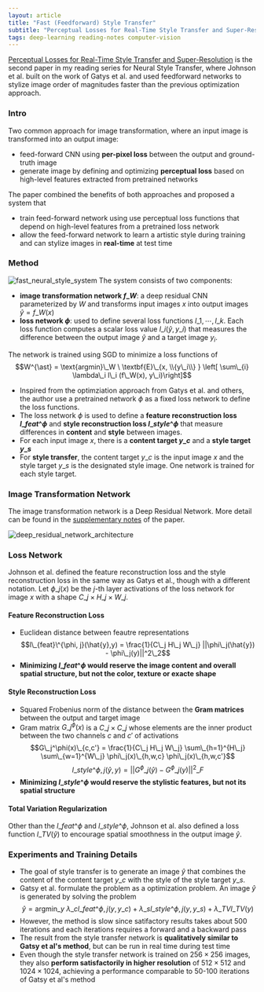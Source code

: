 ```yaml
---
layout: article
title: "Fast (Feedforward) Style Transfer"
subtitle: "Perceptual Losses for Real-Time Style Transfer and Super-Resolution"
tags: deep-learning reading-notes computer-vision
---
```


[Perceptual Losses for Real-Time Style Transfer and Super-Resolution](http://cs.stanford.edu/people/jcjohns/papers/eccv16/JohnsonECCV16.pdf) is the second paper in my reading series for Neural Style Transfer, where Johnson et al. built on the work of Gatys et al. and used feedforward networks to stylize image order of magnitudes faster than the previous optimization approach.

<!--more-->
### Intro
Two common approach for image transformation, where an input image is transformed into an output image:

- feed-forward CNN using **per-pixel loss** between the output and ground-truth image
- generate image by defining and optimizing **perceptual loss** based on high-level features extracted from pretrained networks

The paper combined the benefits of both approaches and proposed a system that

- train feed-forward network using use perceptual loss functions that depend on high-level features from a pretrained loss network
- allow the feed-forward network to learn a artistic style during training and can stylize images in **real-time** at test time

### Method
![fast_neural_style_system](https://s3-us-west-1.amazonaws.com/sijunhe-blog/plots/post11/fast_neural_style_system.png)
The system consists of two components: 

- **image transformation network $f\_W$**: a deep residual CNN parameterized by $W$ and transforms input images $x$ into output images $\hat{y} = f\_W(x)$
- **loss network $\phi$**: used to define several loss functions $l\_1, \cdots, l\_k$. Each loss function computes a scalar loss value $l\_i(\hat{y}, y\_i)$ that measures the difference between the output image $\hat{y}$ and a target image $y_i$. 

The network is trained using SGD to minimize a loss functions of
$$W^{\ast}  = \text{argmin}\_W \ \textbf{E}\_{x, \\{y\_i\\} } \left[ \sum\_{i} \lambda\_i l\_i (f\_W(x), y\_i)\right]$$

- Inspired from the optimziation approach from Gatys et al. and others, the author use a pretrained network $\phi$ as a fixed loss network to define the loss functions. 
- The loss network $\phi$ is used to define a **feature reconstruction loss $l\_{feat}\^{\phi}$** and **style reconstruction loss $l\_{style}\^{\phi}$** that measure differences in **content** and **style** between images.
- For each input image $x$, there is a **content target $y\_c$** and a **style target $y\_s$**
- For **style transfer**, the content target $y\_c$ is the input image $x$ and the style target $y\_s$ is the designated style image. One network is trained for each style target. 

### Image Transformation Network
The image transformation network is a Deep Residual Network. More detail can be found in the [supplementary notes](http://cs.stanford.edu/people/jcjohns/papers/eccv16/JohnsonECCV16Supplementary.pdf) of the paper.

![deep_residual_network_architecture](https://s3-us-west-1.amazonaws.com/sijunhe-blog/plots/post11/deep_residual_network_architecture.png)

### Loss Network
Johnson et al. defined the feature reconstruction loss and the style reconstruction loss in the same way as Gatys et al., though with a different notation. Let $\phi\_{j}(x)$ be the $j$-th layer activations of the loss network for image $x$ with a shape $C\_j \times H\_j \times W\_j$.

#### Feature Reconstruction Loss
- Euclidean distance between feautre representations
$$l\_{feat}\^{\phi, j}(\hat{y},y) = \frac{1}{C\_j H\_j W\_j} ||\phi\_j(\hat{y}) - \phi\_j(y)||^2\_2$$
- **Minimizing  $l\_{feat}\^{\phi}$ would reserve the image content and overall spatial structure, but not the color, texture or exacte shape**

#### Style Reconstruction Loss
- Squared Frobenius norm of the distance between the **Gram matrices** between the output and target image
- Gram matrix $G\_j^\phi(x)$ is a $C\_j \times C\_j$ whose elements are the inner product between the two channels $c$ and $c'$ of activations
$$G\_j^\phi(x)\_{c,c'} = \frac{1}{C\_j H\_j W\_j} \sum\_{h=1}^{H\_j} \sum\_{w=1}^{W\_j} \phi\_j(x)\_{h,w,c} \phi\_j(x)\_{h,w,c'}$$
$$l\_{style}\^{\phi, j}(\hat{y},y) = ||G^\phi\_j(\hat{y}) - G^\phi\_j(y)||^2\_F$$
- **Minimizing  $l\_{style}\^{\phi}$ would reserve the stylistic features, but not its spatial structure**

#### Total Variation Regularization
Other than the $l\_{feat}\^{\phi}$ and $l\_{style}\^{\phi}$, Johnson et al. also defined a loss function $l\_{TV}(\hat{y})$ to encourage spatial smoothness in the output image $\hat{y}$.


### Experiments and Training Details
- The goal of style transfer is to generate an image $\hat{y}$ that combines the content of the content target $y\_c$ with the style of the style target $y\_s$. 
- Gatsy et al. formulate the problem as a optimization problem. An image $\hat{y}$ is generated by solving the problem
$$\hat{y} = \text{argmin}\_y \ \lambda\_c l\_{feat}\^{\phi, j}(y, y\_c) + \lambda\_s l\_{style}\^{\phi, j}(y, y\_s) + \lambda\_{TV} l\_{TV}(y)$$
- However, the method is slow since satifactory results takes about 500 iterations and each iterations requires a forward and a backward pass
- The result from the style transfer network is **qualitatively similar to Gatsy et al's method**, but can be run in real time during test time
- Even though the style transfer network is trained on $256 \times 256$ images, they also **perform satisfactorily in higher resolution** of $512 \times 512$ and $1024 \times 1024$, achieving a performance comparable to 50-100 iterations of Gatsy et al's method


